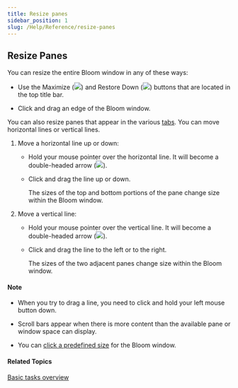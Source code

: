 ```yaml
---
title: Resize panes
sidebar_position: 1
slug: /Help/Reference/resize-panes
---
```


## Resize Panes

You can resize the entire Bloom window in any of these ways:

-   Use the Maximize (![](/ref-docs-assets/images/Tasks/Basic_tasks/MaximizeButton.png)) and Restore Down (![](/ref-docs-assets/images/Tasks/Basic_tasks/RestoreDownButton.png)) buttons that are located in the top title bar.
    
-   Click and drag an edge of the Bloom window.
    

You can also resize panes that appear in the various [tabs](../../User_Interface/Tabs/Tabs_overview.md). You can move horizontal lines or vertical lines.

1.  Move a horizontal line up or down:
    
    -   Hold your mouse pointer over the horizontal line. It will become a double-headed arrow (![](/ref-docs-assets/images/Tasks/Edit_tasks/horizontal_lines_w_arrows.GIF)).
        
    -   Click and drag the line up or down.
        
        The sizes of the top and bottom portions of the pane change size within the Bloom window.
        
2.  Move a vertical line:
    
    -   Hold your mouse pointer over the vertical line. It will become a double-headed arrow (![](/ref-docs-assets/images/Tasks/Edit_tasks/vertical_lines_w_arrows.GIF)).
        
    -   Click and drag the line to the left or to the right.
        
        The sizes of the two adjacent panes change size within the Bloom window.
        

#### Note

-   When you try to drag a line, you need to click and hold your left mouse button down.
    
-   Scroll bars appear when there is more content than the available pane or window space can display.
    
-   You can [click a predefined size](../../User_Interface/Tabs/Tabs_overview.md) for the Bloom window.
    

#### Related Topics

[Basic tasks overview](Basic_tasks_overview.md)